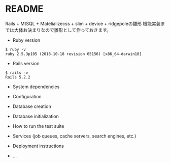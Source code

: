 # README

Rails + MtSQL + Matelializecss + slim + device + ridgepoleの雛形
機能実装までは大体お決まりなので雛形として作っておきます。

* Ruby version

```
$ ruby -v
ruby 2.5.3p105 (2018-10-18 revision 65156) [x86_64-darwin18]
```

* Rails version
```
$ rails -v
Rails 5.2.2
```
* System dependencies

* Configuration

* Database creation

* Database initialization

* How to run the test suite

* Services (job queues, cache servers, search engines, etc.)

* Deployment instructions

* ...

